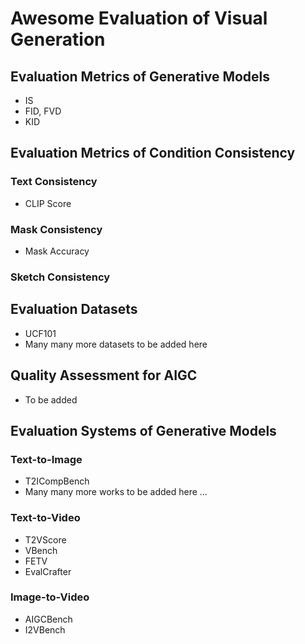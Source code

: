 # Awesome Evaluation of Visual Generation

## Evaluation Metrics of Generative Models
- IS
- FID, FVD
- KID

## Evaluation Metrics of Condition Consistency

### Text Consistency
- CLIP Score

### Mask Consistency
- Mask Accuracy

### Sketch Consistency


## Evaluation Datasets
- UCF101
- Many many more datasets to be added here


## Quality Assessment for AIGC
- To be added


## Evaluation Systems of Generative Models

### Text-to-Image
- T2ICompBench
- Many many more works to be added here ...

### Text-to-Video
- T2VScore
- VBench
- FETV
- EvalCrafter

### Image-to-Video
- AIGCBench
- I2VBench